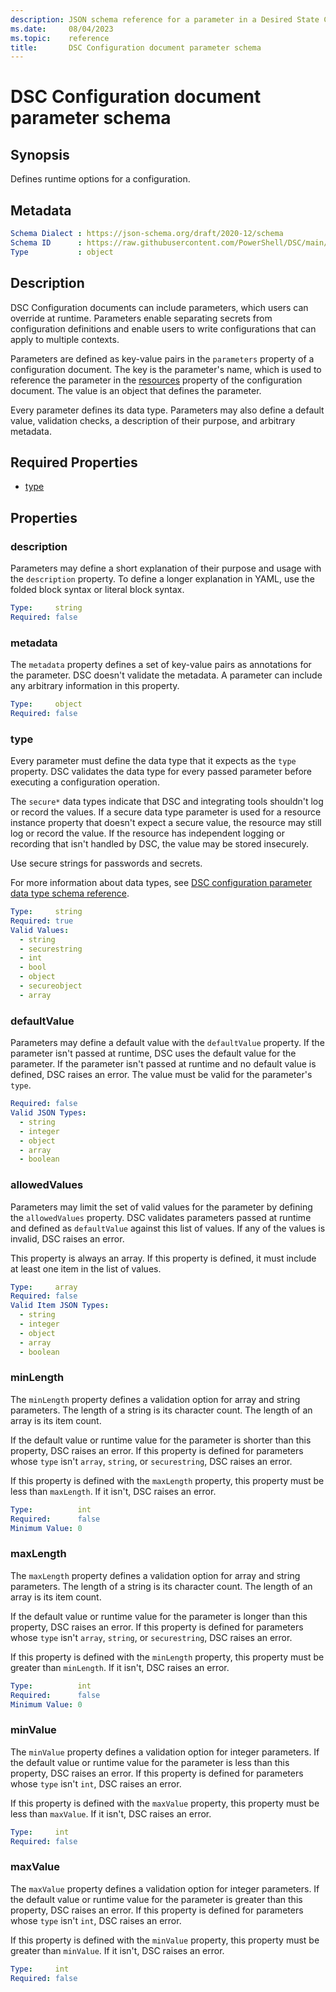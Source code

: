 ```yaml
---
description: JSON schema reference for a parameter in a Desired State Configuration document.
ms.date:     08/04/2023
ms.topic:    reference
title:       DSC Configuration document parameter schema
---
```


# DSC Configuration document parameter schema

## Synopsis

Defines runtime options for a configuration.

## Metadata

```yaml
Schema Dialect : https://json-schema.org/draft/2020-12/schema
Schema ID      : https://raw.githubusercontent.com/PowerShell/DSC/main/schemas/2023/08/config/document.parameter.json
Type           : object
```

## Description

DSC Configuration documents can include parameters, which users can override at runtime. Parameters
enable separating secrets from configuration definitions and enable users to write configurations
that can apply to multiple contexts.

Parameters are defined as key-value pairs in the `parameters` property of a configuration document.
The key is the parameter's name, which is used to reference the parameter in the [resources][01]
property of the configuration document. The value is an object that defines the parameter.

Every parameter defines its data type. Parameters may also define a default value, validation
checks, a description of their purpose, and arbitrary metadata.

## Required Properties

- [type](#type)

## Properties

### description

Parameters may define a short explanation of their purpose and usage with the `description`
property. To define a longer explanation in YAML, use the folded block syntax or literal block
syntax.

```yaml
Type:     string
Required: false
```

### metadata

The `metadata` property defines a set of key-value pairs as annotations for the parameter. DSC
doesn't validate the metadata. A parameter can include any arbitrary information in this property.

```yaml
Type:     object
Required: false
```

### type

Every parameter must define the data type that it expects as the `type` property. DSC validates the
data type for every passed parameter before executing a configuration operation.

The `secure*` data types indicate that DSC and integrating tools shouldn't log or record the
values. If a secure data type parameter is used for a resource instance property that doesn't
expect a secure value, the resource may still log or record the value. If the resource has
independent logging or recording that isn't handled by DSC, the value may be stored insecurely.

Use secure strings for passwords and secrets.

For more information about data types, see
[DSC configuration parameter data type schema reference][02].

```yaml
Type:     string
Required: true
Valid Values:
  - string
  - securestring
  - int
  - bool
  - object
  - secureobject
  - array
```

### defaultValue

Parameters may define a default value with the `defaultValue` property. If the parameter isn't
passed at runtime, DSC uses the default value for the parameter. If the parameter isn't passed at
runtime and no default value is defined, DSC raises an error. The value must be valid for the
parameter's `type`.

```yaml
Required: false
Valid JSON Types:
  - string
  - integer
  - object
  - array
  - boolean
```

### allowedValues

Parameters may limit the set of valid values for the parameter by defining the `allowedValues`
property. DSC validates parameters passed at runtime and defined as `defaultValue` against this
list of values. If any of the values is invalid, DSC raises an error.

This property is always an array. If this property is defined, it must include at least one item in
the list of values.

```yaml
Type:     array
Required: false
Valid Item JSON Types:
  - string
  - integer
  - object
  - array
  - boolean
```

### minLength

The `minLength` property defines a validation option for array and string parameters. The length of
a string is its character count. The length of an array is its item count.

If the default value or runtime value for the parameter is shorter than this property, DSC raises
an error. If this property is defined for parameters whose `type` isn't `array`, `string`, or
`securestring`, DSC raises an error.

If this property is defined with the `maxLength` property, this property must be less than
`maxLength`. If it isn't, DSC raises an error.

```yaml
Type:          int
Required:      false
Minimum Value: 0
```

### maxLength

The `maxLength` property defines a validation option for array and string parameters. The length of
a string is its character count. The length of an array is its item count.

If the default value or runtime value for the parameter is longer than this property, DSC raises an
error. If this property is defined for parameters whose `type` isn't `array`, `string`, or
`securestring`, DSC raises an error.

If this property is defined with the `minLength` property, this property must be greater than
`minLength`. If it isn't, DSC raises an error.

```yaml
Type:          int
Required:      false
Minimum Value: 0
```

### minValue

The `minValue` property defines a validation option for integer parameters. If the default value or
runtime value for the parameter is less than this property, DSC raises an error. If this property
is defined for parameters whose `type` isn't `int`, DSC raises an error.

If this property is defined with the `maxValue` property, this property must be less than
`maxValue`. If it isn't, DSC raises an error.

```yaml
Type:     int
Required: false
```

### maxValue

The `maxValue` property defines a validation option for integer parameters. If the default value or
runtime value for the parameter is greater than this property, DSC raises an error. If this
property is defined for parameters whose `type` isn't `int`, DSC raises an error.

If this property is defined with the `minValue` property, this property must be greater than
`minValue`. If it isn't, DSC raises an error.

```yaml
Type:     int
Required: false
```

[01]: resource.md
[02]: ../definitions/parameters/dataTypes.md
